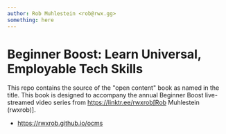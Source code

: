 ```yaml
---
author: Rob Muhlestein <rob@rwx.gg>
something: here
---
```

# Beginner Boost: Learn Universal, Employable Tech Skills

This repo contains the source of the "open content" book as named in the title. This book is designed to accompany the annual Beginner Boost live-streamed video series from https://linktr.ee/rwxrob[Rob Muhlestein (rwxrob)].

* https://rwxrob.github.io/ocms
